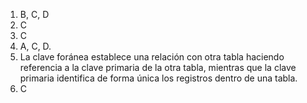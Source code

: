 1. B, C, D
2. C
3. C
4. A, C, D.
5. La clave foránea establece una relación con otra tabla haciendo referencia a la clave primaria de la otra tabla, mientras que la clave primaria identifica de forma única los registros dentro de una tabla.
6. C
